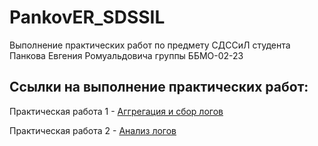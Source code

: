 # PankovER_SDSSIL
Выполнение практических работ по предмету СДССиЛ студента Панкова Евгения Ромуальдовича группы ББМО-02-23

## Ссылки на выполнение практических работ:
Практическая работа 1 - [Аггрегация и сбор логов](https://github.com/Evgesha8286/PankovER_SDSSiL/tree/299cb9babe4177833371c2dc5e0601379117c07d/PR1)

Практическая работа 2 - [Анализ логов]()
